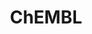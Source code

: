 ---
layout: default
bigquery: https://console.cloud.google.com/bigquery?p=patents-public-data&d=ebi_chembl&page=dataset
citation: '"The ChEMBL database in 2017." Anna Gaulton, Anne Hersey, Michał Nowotka,
  A Patrícia Bento, Jon Chambers, David Mendez, Prudence Mutowo, Francis Atkinson,
  Louisa J Bellis, Elena Cibrián-Uhalte, Mark Davies, Nathan Dedman, Anneli Karlsson,
  María Paula Magariños, John P Overington, George Papadatos, Ines Smit, Andrew R
  Leach Nucleic acids Research (2017) 45 (Database Issue), D945-D954'
contributors: European Bioinformatics Institute
cost: None
description: ChEMBL Data is a manually curated database of small molecules used in
  drug discovery, including information about existing patented drugs.
documentation: 'schema: https://www.ebi.ac.uk/chembl/db_schema


  '
last_edit: 04/09/2022, 18:49:36
location: https://console.cloud.google.com/marketplace/product/google_patents_public_datasets/chembl
maintained_by: EMBL-EBI, an outstation of European Molecular Biology Laboratory
related_publications: '

  ChEMBL: towards direct deposition of bioassay data.


  Mendez D, Gaulton A, Bento AP, Chambers J, De Veij M, Félix E, Magariños MP, Mosquera
  JF, Mutowo P, Nowotka M, Gordillo-Marañón M, Hunter F, Junco L, Mugumbate G, Rodriguez-Lopez
  M, Atkinson F, Bosc N, Radoux CJ, Segura-Cabrera A, Hersey A, Leach AR.


  — Nucleic Acids Res. 2019; 47(D1):D930-D940. doi: 10.1093/nar/gky1075

  '
schema_fields:
- domain_type
- cl_lincs_id
- protein_class_synonym
- level4_description
- num_alerts
- cell_source_tissue
- cell_name
- atc_code
- efo_term
- description
- assay_tissue
- l1
- pathway_key
- withdrawn_year
- cell_ontology_id
- component_id
- predbind_id
- version
- acd_logd
- active_molregno
- src_compound_id
- dosage_form
- class_type
- ref_url
- aromatic_rings
- enzyme_name
- smarts
- journal
- start_position
- dosed_ingredient
- sitecomp_id
- cell_source_tax_id
- molecular_species
- res_stem_id
- ddd_id
- major_class
- mc_target_accession
- molsyn_id
- mesh_heading
- comp_go_id
- targcomp_id
- sequence_md5sum
- level4
- mc_target_type
- last_page
- level3
- drug_product_flag
- drugind_id
- doc_id
- stem_class
- indref_id
- usan_year
- usan_stem_definition
- isoform
- parent_type
- level1_description
- who_name
- irac_code
- syn_type
- issue
- bao_endpoint
- cell_id
- text_value
- warnref_id
- compd_id
- parameter_type
- ass_cls_map_id
- pchembl_value
- record_id
- canonical_smiles
- l6
- site_residues
- curated_by
- molecule_type
- patent_id
- source_domain_id
- ddd_value
- withdrawn_flag
- log_id
- go_id
- doi
- nda_type
- cx_most_bpka
- standard_upper_value
- mutation
- withdrawn_country
- warning_type
- hrac_class_id
- le
- published_relation
- entity_id
- applicant_full_name
- title
- last_active
- tbl
- clo_id
- data_validity_comment
- mol_irac_id
- frac_class_id
- level3_description
- molregno
- warning_description
- std_act_id
- num_lipinski_ro5_violations
- efo_id
- comp_class_id
- activity_id
- standard_type
- helm_notation
- protein_class_desc
- domain_id
- first_approval
- caloha_id
- sei
- priority
- assay_id
- assay_subcellular_fraction
- annotation
- targrel_id
- assay_type
- ddd_comment
- assay_test_type
- toid
- molfile
- met_conversion
- subgroup
- result_flag
- patent_use_code
- natural_product
- indication_class
- assay_cell_type
- l7
- compound_name
- polymer_flag
- target_type
- country
- units
- uo_units
- previous_company
- abstract
- ddd_admr
- assay_strain
- cpd_str_alert_id
- actsm_id
- protein_class_id
- compsyn_id
- mc_target_name
- tid_fixed
- substrate_record_id
- bao_id
- max_phase_for_ind
- published_type
- acd_logp
- authors
- usan_stem_id
- first_in_class
- topical
- standard_units
- l3
- organism
- product_id
- mec_id
- tid
- alert_set_id
- name
- molecular_mechanism
- standard_inchi
- compound_key
- trade_name
- short_name
- submission_date
- relation
- ro3_pass
- src_short_name
- confidence
- inorganic_flag
- level5
- comments
- assay_param_id
- met_id
- heavy_atoms
- l5
- delist_flag
- metref_id
- tax_id
- assay_tax_id
- warning_country
- mc_tax_id
- full_molformula
- set_name
- rgid
- cell_description
- assay_category
- year
- mol_atc_id
- relationship_desc
- bei
- published_value
- mw_monoisotopic
- cx_most_apka
- doc_type
- job_id
- binding_site_comment
- l2
- label
- who_extra
- assay_source
- assay_desc
- sequence
- ingredient
- tissue_id
- end_position
- src_assay_id
- hbd_lipinski
- drug_substance_flag
- bao_format
- chirality
- level2
- hbd
- mw_freebase
- standard_relation
- co_stem_id
- site_id
- mechanism_comment
- species_group_flag
- potential_duplicate
- prodrug
- usan_stem
- first_page
- hba_lipinski
- action_type
- standard_text_value
- updated_by
- class_level
- parent_go_id
- confidence_score
- chembl_id
- alogp
- ap_id
- full_mwt
- active_ingredient
- pathway_id
- therapeutic_flag
- parent_molregno
- normal_range_max
- synonyms
- ref_type
- downgraded
- approval_date
- status
- drug_record_id
- alert_name
- activity_count
- protclasssyn_id
- component_synonym
- cx_logd
- cellosaurus_id
- ddd_units
- mecref_id
- disease_efficacy
- homologue
- warning_class
- biocomp_id
- mol_hrac_id
- domain_name
- activity_comment
- creation_date
- curation_comment
- assay_class_id
- entity_type
- cx_logp
- ref_id
- assay_organism
- publication_number
- rtb
- component_type
- hba
- path
- innovator_company
- level1
- frac_code
- pubmed_id
- hrac_code
- structure_type
- site_name
- cidx
- patent_expire_date
- route
- research_stem
- published_units
- warning_year
- prod_pat_id
- type
- qudt_units
- enzyme_tid
- met_comment
- relationship_type
- normal_range_min
- source
- max_phase
- acd_most_apka
- black_box_warning
- parameter_value
- mol_frac_id
- usan_substem
- prediction_method
- formulation_id
- orig_description
- chebi_par_id
- metabolite_record_id
- availability_type
- target_mapping
- standard_value
- withdrawn_reason
- selectivity_comment
- parent_id
- src_id
- level2_description
- standard_flag
- idx
- value
- mc_organism
- domain_description
- bto_id
- accession
- acd_most_bpka
- alert_id
- l4
- direct_interaction
- standard_inchi_key
- psa
- qed_weighted
- as_id
- patent_no
- pref_name
- irac_class_id
- definition
- related_tid
- upper_value
- company
- mesh_id
- db_version
- stat
- updated_on
- aspect
- cell_source_organism
- db_source
- src_description
- mechanism_of_action
- oral
- parenteral
- variant_id
- stem
- lle
- relationship
- aidx
- volume
- warning_id
- ridx
- uberon_id
- withdrawn_class
- num_ro5_violations
- oc_id
- target_desc
- ad_type
- l8
- smid
- strength
shortname: chembl
tags:
- biotechnology
- health
- chemical
- bioinformatics
- medical
terms_of_use: CC BY-SA 3.0
title: ChEMBL
uuid: e232a192-965c-4ec9-904c-155b6dfe56c5
---
